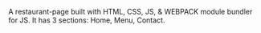A restaurant-page built with HTML, CSS, JS, & WEBPACK module bundler for JS.
It has 3 sections: Home, Menu, Contact.